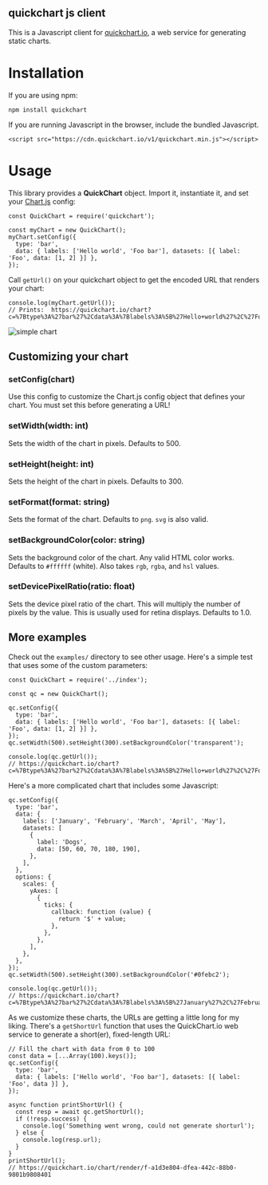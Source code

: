 quickchart js client
---

This is a Javascript client for [quickchart.io](https://quickchart.io), a web service for generating static charts.

# Installation

If you are using npm:

```
npm install quickchart
```

If you are running Javascript in the browser, include the bundled Javascript.

```
<script src="https://cdn.quickchart.io/v1/quickchart.min.js"></script>
```

# Usage

This library provides a **QuickChart** object.  Import it, instantiate it, and set your [Chart.js](https://www.chartjs.org) config:

```
const QuickChart = require('quickchart');

const myChart = new QuickChart();
myChart.setConfig({
  type: 'bar',
  data: { labels: ['Hello world', 'Foo bar'], datasets: [{ label: 'Foo', data: [1, 2] }] },
});
```

Call `getUrl()` on your quickchart object to get the encoded URL that renders your chart:

```
console.log(myChart.getUrl());
// Prints:  https://quickchart.io/chart?c=%7Btype%3A%27bar%27%2Cdata%3A%7Blabels%3A%5B%27Hello+world%27%2C%27Foo+bar%27%5D%2Cdatasets%3A%5B%7Blabel%3A%27Foo%27%2Cdata%3A%5B1%2C2%5D%7D%5D%7D%7D&w=500&h=300&bkg=transparent&f=png
```

![simple chart](https://quickchart.io/chart?c=%7Btype%3A%27bar%27%2Cdata%3A%7Blabels%3A%5B%27Hello+world%27%2C%27Foo+bar%27%5D%2Cdatasets%3A%5B%7Blabel%3A%27Foo%27%2Cdata%3A%5B1%2C2%5D%7D%5D%7D%7D&w=500&h=300&bkg=transparent&f=png)

## Customizing your chart

### setConfig(chart)

Use this config to customize the Chart.js config object that defines your chart.  You must set this before generating a URL!

### setWidth(width: int)

Sets the width of the chart in pixels.  Defaults to 500.

### setHeight(height: int)

Sets the height of the chart in pixels.  Defaults to 300.

### setFormat(format: string)

Sets the format of the chart.  Defaults to `png`.  `svg` is also valid.

### setBackgroundColor(color: string)

Sets the background color of the chart.  Any valid HTML color works.  Defaults to `#ffffff` (white).  Also takes `rgb`, `rgba`, and `hsl` values.

### setDevicePixelRatio(ratio: float)

Sets the device pixel ratio of the chart.  This will multiply the number of pixels by the value.  This is usually used for retina displays.  Defaults to 1.0.

## More examples

Check out the `examples/` directory to see other usage.  Here's a simple test that uses some of the custom parameters:

```
const QuickChart = require('../index');

const qc = new QuickChart();

qc.setConfig({
  type: 'bar',
  data: { labels: ['Hello world', 'Foo bar'], datasets: [{ label: 'Foo', data: [1, 2] }] },
});
qc.setWidth(500).setHeight(300).setBackgroundColor('transparent');

console.log(qc.getUrl());
// https://quickchart.io/chart?c=%7Btype%3A%27bar%27%2Cdata%3A%7Blabels%3A%5B%27Hello+world%27%2C%27Foo+bar%27%5D%2Cdatasets%3A%5B%7Blabel%3A%27Foo%27%2Cdata%3A%5B1%2C2%5D%7D%5D%7D%7D&w=500&h=300&bkg=transparent&f=png
```

Here's a more complicated chart that includes some Javascript:

```
qc.setConfig({
  type: 'bar',
  data: {
    labels: ['January', 'February', 'March', 'April', 'May'],
    datasets: [
      {
        label: 'Dogs',
        data: [50, 60, 70, 180, 190],
      },
    ],
  },
  options: {
    scales: {
      yAxes: [
        {
          ticks: {
            callback: function (value) {
              return '$' + value;
            },
          },
        },
      ],
    },
  },
});
qc.setWidth(500).setHeight(300).setBackgroundColor('#0febc2');

console.log(qc.getUrl());
// https://quickchart.io/chart?c=%7Btype%3A%27bar%27%2Cdata%3A%7Blabels%3A%5B%27January%27%2C%27February%27%2C%27March%27%2C%27April%27%2C%27May%27%5D%2Cdatasets%3A%5B%7Blabel%3A%27Dogs%27%2Cdata%3A%5B50%2C60%2C70%2C180%2C190%5D%7D%5D%7D%2Coptions%3A%7Bscales%3A%7ByAxes%3A%5B%7Bticks%3A%7Bcallback%3Afunction+%28value%29+%7B%0A++return+%27%24%27+%2B+value%3B%0A%7D%7D%7D%5D%7D%7D%7D&w=500&h=300&bkg=%230febc2&f=png
```

As we customize these charts, the URLs are getting a little long for my liking.  There's a `getShortUrl` function that uses the QuickChart.io web service to generate a short(er), fixed-length URL:

```
// Fill the chart with data from 0 to 100
const data = [...Array(100).keys()];
qc.setConfig({
  type: 'bar',
  data: { labels: ['Hello world', 'Foo bar'], datasets: [{ label: 'Foo', data }] },
});

async function printShortUrl() {
  const resp = await qc.getShortUrl();
  if (!resp.success) {
    console.log('Something went wrong, could not generate shorturl');
  } else {
    console.log(resp.url);
  }
}
printShortUrl();
// https://quickchart.io/chart/render/f-a1d3e804-dfea-442c-88b0-9801b9808401
```
